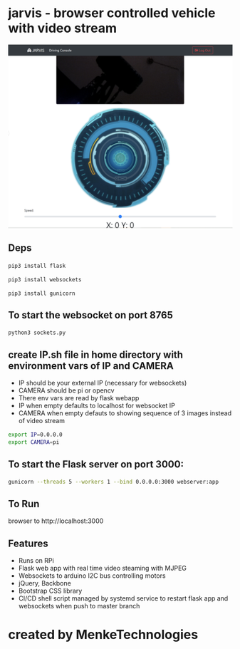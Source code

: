 # jarvis - browser controlled vehicle with video stream

![jarvis](jarvis.png)

## Deps
```pip3 install flask```

```pip3 install websockets```

```pip3 install gunicorn```


## To start the websocket on port 8765

```sh
python3 sockets.py
```

## create IP.sh file in home directory with environment vars of IP and CAMERA
- IP should be your external IP (necessary for websockets)
- CAMERA should be pi or opencv
- There env vars are read by flask webapp
- IP when empty defaults to localhost for websocket IP
- CAMERA when empty defauts to showing sequence of 3 images instead of video stream

```sh
export IP=0.0.0.0
export CAMERA=pi

```

## To start the Flask server on port 3000:

```sh
gunicorn --threads 5 --workers 1 --bind 0.0.0.0:3000 webserver:app
```

## To Run

browser to http://localhost:3000

## Features

- Runs on RPi
- Flask web app with real time video steaming with MJPEG
- Websockets to arduino I2C bus controlling motors
- jQuery, Backbone
- Bootstrap CSS library
- CI/CD shell script managed by systemd service to restart flask app and websockets when push to master branch

# created by MenkeTechnologies
